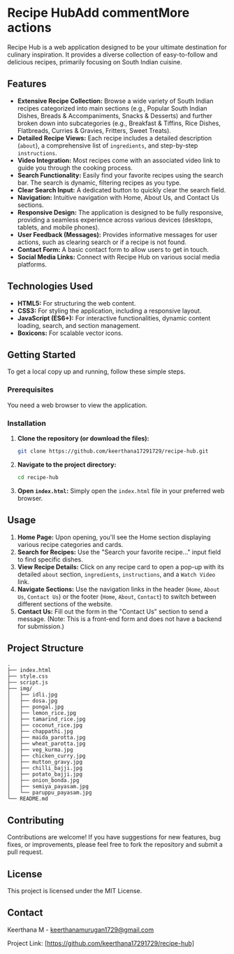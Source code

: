 # Recipe HubAdd commentMore actions

Recipe Hub is a web application designed to be your ultimate destination for culinary inspiration. It provides a diverse collection of easy-to-follow and delicious recipes, primarily focusing on South Indian cuisine.

## Features

  * **Extensive Recipe Collection:** Browse a wide variety of South Indian recipes categorized into main sections (e.g., Popular South Indian Dishes, Breads & Accompaniments, Snacks & Desserts) and further broken down into subcategories (e.g., Breakfast & Tiffins, Rice Dishes, Flatbreads, Curries & Gravies, Fritters, Sweet Treats).
  * **Detailed Recipe Views:** Each recipe includes a detailed description (`about`), a comprehensive list of `ingredients`, and step-by-step `instructions`.
  * **Video Integration:** Most recipes come with an associated video link to guide you through the cooking process.
  * **Search Functionality:** Easily find your favorite recipes using the search bar. The search is dynamic, filtering recipes as you type.
  * **Clear Search Input:** A dedicated button to quickly clear the search field.
  * **Navigation:** Intuitive navigation with Home, About Us, and Contact Us sections.
  * **Responsive Design:** The application is designed to be fully responsive, providing a seamless experience across various devices (desktops, tablets, and mobile phones).
  * **User Feedback (Messages):** Provides informative messages for user actions, such as clearing search or if a recipe is not found.
  * **Contact Form:** A basic contact form to allow users to get in touch.
  * **Social Media Links:** Connect with Recipe Hub on various social media platforms.

## Technologies Used

  * **HTML5:** For structuring the web content.
  * **CSS3:** For styling the application, including a responsive layout.
  * **JavaScript (ES6+):** For interactive functionalities, dynamic content loading, search, and section management.
  * **Boxicons:** For scalable vector icons.

## Getting Started

To get a local copy up and running, follow these simple steps.

### Prerequisites

You need a web browser to view the application.

### Installation

1.  **Clone the repository (or download the files):**

    ```bash
    git clone https://github.com/keerthana17291729/recipe-hub.git
    ```

2.  **Navigate to the project directory:**

    ```bash
    cd recipe-hub
    ```

3.  **Open `index.html`:**
    Simply open the `index.html` file in your preferred web browser.

## Usage

1.  **Home Page:** Upon opening, you'll see the Home section displaying various recipe categories and cards.
2.  **Search for Recipes:** Use the "Search your favorite recipe..." input field to find specific dishes.
3.  **View Recipe Details:** Click on any recipe card to open a pop-up with its detailed `about` section, `ingredients`, `instructions`, and a `Watch Video` link.
4.  **Navigate Sections:** Use the navigation links in the header (`Home`, `About Us`, `Contact Us`) or the footer (`Home`, `About`, `Contact`) to switch between different sections of the website.
5.  **Contact Us:** Fill out the form in the "Contact Us" section to send a message. (Note: This is a front-end form and does not have a backend for submission.)

## Project Structure

```
.
├── index.html
├── style.css
├── script.js
├── img/
│   ├── idli.jpg
│   ├── dosa.jpg
│   ├── pongal.jpg
│   ├── lemon_rice.jpg
│   ├── tamarind_rice.jpg
│   ├── coconut_rice.jpg
│   ├── chappathi.jpg
│   ├── maida_parotta.jpg
│   ├── wheat_parotta.jpg
│   ├── veg_kurma.jpg
│   ├── chicken_curry.jpg
│   ├── mutton_gravy.jpg
│   ├── chilli_bajji.jpg
│   ├── potato_bajji.jpg
│   ├── onion_bonda.jpg
│   ├── semiya_payasam.jpg
│   └── paruppu_payasam.jpg
└── README.md
```

## Contributing

Contributions are welcome\! If you have suggestions for new features, bug fixes, or improvements, please feel free to fork the repository and submit a pull request.

## License

This project is licensed under the MIT License.

## Contact

Keerthana M - keerthanamurugan1729@gmail.com

Project Link: [https://github.com/keerthana17291729/recipe-hub]